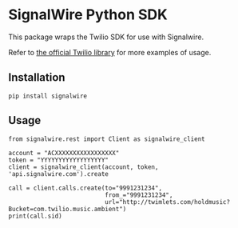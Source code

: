 # SignalWire Python SDK

This package wraps the Twilio SDK for use with Signalwire.

Refer to [the official Twilio library](https://github.com/twilio/twilio-python) for more examples of usage.

## Installation

`pip install signalwire`

## Usage

```
from signalwire.rest import Client as signalwire_client

account = "ACXXXXXXXXXXXXXXXXX"
token = "YYYYYYYYYYYYYYYYYY"
client = signalwire_client(account, token, 'api.signalwire.com').create

call = client.calls.create(to="9991231234",
                           from_="9991231234",
                           url="http://twimlets.com/holdmusic?Bucket=com.twilio.music.ambient")
print(call.sid)
```
